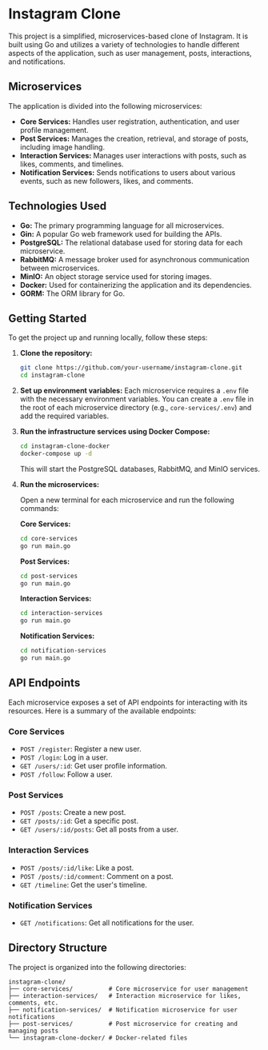 # Instagram Clone

This project is a simplified, microservices-based clone of Instagram. It is built using Go and utilizes a variety of technologies to handle different aspects of the application, such as user management, posts, interactions, and notifications.

## Microservices

The application is divided into the following microservices:

*   **Core Services:** Handles user registration, authentication, and user profile management.
*   **Post Services:** Manages the creation, retrieval, and storage of posts, including image handling.
*   **Interaction Services:** Manages user interactions with posts, such as likes, comments, and timelines.
*   **Notification Services:** Sends notifications to users about various events, such as new followers, likes, and comments.

## Technologies Used

*   **Go:** The primary programming language for all microservices.
*   **Gin:** A popular Go web framework used for building the APIs.
*   **PostgreSQL:** The relational database used for storing data for each microservice.
*   **RabbitMQ:** A message broker used for asynchronous communication between microservices.
*   **MinIO:** An object storage service used for storing images.
*   **Docker:** Used for containerizing the application and its dependencies.
*   **GORM:** The ORM library for Go.

## Getting Started

To get the project up and running locally, follow these steps:

1.  **Clone the repository:**
    ```bash
    git clone https://github.com/your-username/instagram-clone.git
    cd instagram-clone
    ```
2.  **Set up environment variables:**
    Each microservice requires a `.env` file with the necessary environment variables. You can create a `.env` file in the root of each microservice directory (e.g., `core-services/.env`) and add the required variables.
3.  **Run the infrastructure services using Docker Compose:**

    ```bash
    cd instagram-clone-docker
    docker-compose up -d
    ```

    This will start the PostgreSQL databases, RabbitMQ, and MinIO services.

4.  **Run the microservices:**

    Open a new terminal for each microservice and run the following commands:

    **Core Services:**

    ```bash
    cd core-services
    go run main.go
    ```

    **Post Services:**

    ```bash
    cd post-services
    go run main.go
    ```

    **Interaction Services:**

    ```bash
    cd interaction-services
    go run main.go
    ```

    **Notification Services:**

    ```bash
    cd notification-services
    go run main.go
    ```

## API Endpoints

Each microservice exposes a set of API endpoints for interacting with its resources. Here is a summary of the available endpoints:

### Core Services

*   `POST /register`: Register a new user.
*   `POST /login`: Log in a user.
*   `GET /users/:id`: Get user profile information.
*   `POST /follow`: Follow a user.

### Post Services

*   `POST /posts`: Create a new post.
*   `GET /posts/:id`: Get a specific post.
*   `GET /users/:id/posts`: Get all posts from a user.

### Interaction Services

*   `POST /posts/:id/like`: Like a post.
*   `POST /posts/:id/comment`: Comment on a post.
*   `GET /timeline`: Get the user's timeline.

### Notification Services

*   `GET /notifications`: Get all notifications for the user.

## Directory Structure

The project is organized into the following directories:

```
instagram-clone/
├── core-services/          # Core microservice for user management
├── interaction-services/   # Interaction microservice for likes, comments, etc.
├── notification-services/  # Notification microservice for user notifications
├── post-services/          # Post microservice for creating and managing posts
└── instagram-clone-docker/ # Docker-related files
```

